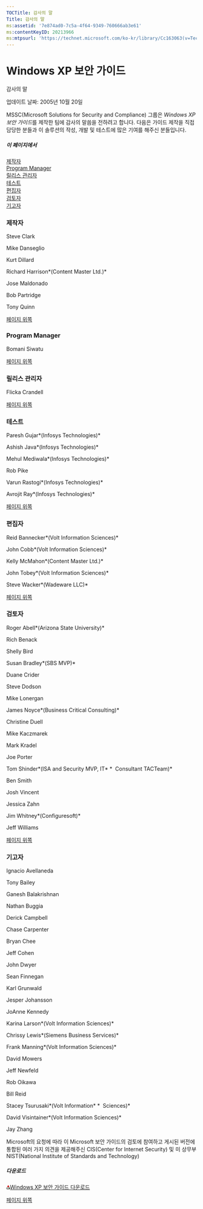 ```yaml
---
TOCTitle: 감사의 말
Title: 감사의 말
ms:assetid: '7e874ad0-7c5a-4f64-9349-760666ab3e61'
ms:contentKeyID: 20213966
ms:mtpsurl: 'https://technet.microsoft.com/ko-kr/library/Cc163063(v=TechNet.10)'
---
```


Windows XP 보안 가이드
======================

감사의 말

업데이트 날짜: 2005년 10월 20일

MSSC(Microsoft Solutions for Security and Compliance) 그룹은 *Windows XP 보안 가이드*를 제작한 팀에 감사의 말씀을 전하려고 합니다. 다음은 가이드 제작을 직접 담당한 분들과 이 솔루션의 작성, 개발 및 테스트에 많은 기여를 해주신 분들입니다.

##### 이 페이지에서

[](#egaa)[제작자](#egaa)  
[](#efaa)[Program Manager](#efaa)  
[](#eeaa)[릴리스 관리자](#eeaa)  
[](#edaa)[테스트](#edaa)  
[](#ecaa)[편집자](#ecaa)  
[](#ebaa)[검토자](#ebaa)  
[](#eaaa)[기고자](#eaaa)

### 제작자

Steve Clark

Mike Danseglio

Kurt Dillard

Richard Harrison*(Content Master Ltd.)* 

Jose Maldonado

Bob Partridge

Tony Quinn

[](#mainsection)[페이지 위쪽](#mainsection)

### Program Manager

Bomani Siwatu

[](#mainsection)[페이지 위쪽](#mainsection)

### 릴리스 관리자

Flicka Crandell

[](#mainsection)[페이지 위쪽](#mainsection)

### 테스트

Paresh Gujar*(Infosys Technologies)*

Ashish Java*(Infosys Technologies)*

Mehul Mediwala*(Infosys Technologies)*

Rob Pike

Varun Rastogi*(Infosys Technologies)*

Avrojit Ray*(Infosys Technologies)*

[](#mainsection)[페이지 위쪽](#mainsection)

### 편집자

Reid Bannecker*(Volt Information Sciences)*

John Cobb*(Volt Information Sciences)*

Kelly McMahon*(Content Master Ltd.)*

John Tobey*(Volt Information Sciences)*

Steve Wacker*(Wadeware LLC)*

[](#mainsection)[페이지 위쪽](#mainsection)

### 검토자

Roger Abell*(Arizona State University)*

Rich Benack

Shelly Bird

Susan Bradley*(SBS MVP)*

Duane Crider

Steve Dodson

Mike Lonergan

James Noyce*(Business Critical Consulting)*

Christine Duell

Mike Kaczmarek

Mark Kradel

Joe Porter

Tom Shinder*(ISA and Security MVP, IT*
*  Consultant TACTeam)*

Ben Smith

Josh Vincent

Jessica Zahn

Jim Whitney*(Configuresoft)*

Jeff Williams

[](#mainsection)[페이지 위쪽](#mainsection)

### 기고자

Ignacio Avellaneda

Tony Bailey

Ganesh Balakrishnan

Nathan Buggia

Derick Campbell

Chase Carpenter

Bryan Chee

Jeff Cohen

John Dwyer

Sean Finnegan

Karl Grunwald

Jesper Johansson

JoAnne Kennedy

Karina Larson*(Volt Information Sciences)*

Chrissy Lewis*(Siemens Business Services)*

Frank Manning*(Volt Information Sciences)*

David Mowers

Jeff Newfeld

Rob Oikawa

Bill Reid

Stacey Tsurusaki*(Volt Information*
*  Sciences)*

David Visintainer*(Volt Information Sciences)*

Jay Zhang

Microsoft의 요청에 따라 이 Microsoft 보안 가이드의 검토에 참여하고 게시된 버전에 통합된 여러 가지 의견을 제공해주신 CIS(Center for Internet Security) 및 미 상무부 NIST(National Institute of Standards and Technology)

##### 다운로드

[![](images/Cc163063.icon_exe(ko-kr,TechNet.10).gif)Windows XP 보안 가이드 다운로드](http://go.microsoft.com/fwlink/?linkid=14840)

[](#mainsection)[페이지 위쪽](#mainsection)
